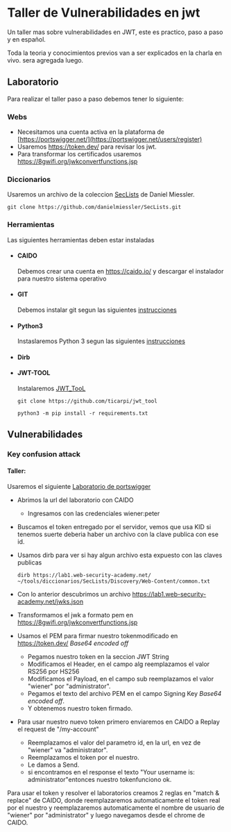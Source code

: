 # Taller de Vulnerabilidades en jwt

Un taller mas sobre vulnerabilidades en JWT, este es practico, paso a paso y en español.

Toda la teoria y conocimientos previos van a ser explicados en la charla en vivo. sera agregada luego.

## Laboratorio

Para realizar el taller paso a paso debemos tener lo siguiente:

### Webs

 - Necesitamos una cuenta activa en la plataforma de [https://portswigger.net/](https://portswigger.net/users/register)
 - Usaremos https://token.dev/ para revisar los jwt.
 - Para transformar los certificados usaremos <https://8gwifi.org/jwkconvertfunctions.jsp>

### Diccionarios
Usaremos un archivo de la coleccion  [SecLists](https://github.com/danielmiessler/SecLists) de Daniel Miessler.

`git clone https://github.com/danielmiessler/SecLists.git`


### Herramientas

Las siguientes herramientas deben estar instaladas

- #### CAIDO

	Debemos crear una cuenta en <https://caido.io/> y descargar el instalador para nuestro sistema operativo

- #### GIT

	Debemos instalar git segun las siguientes [instrucciones](https://git-scm.com/book/en/v2/Getting-Started-Installing-Git)

- #### Python3

	Instaslaremos Python 3 segun las siguientes [instrucciones](https://www.python.org/downloads/)

- #### Dirb


- #### JWT-TOOL 

	Instalaremos [JWT_TooL](https://github.com/ticarpi/jwt_tool)

	`git clone https://github.com/ticarpi/jwt_tool`

	`python3 -m pip install -r requirements.txt`

## Vulnerabilidades

### Key confusion attack

#### Taller:

 Usaremos el siguiente [Laboratorio de portswigger](https://portswigger.net/web-security/jwt/algorithm-confusion/lab-jwt-authentication-bypass-via-algorithm-confusion)

- Abrimos la url del laboratorio con CAIDO
	- Ingresamos con las credenciales wiener:peter
- Buscamos el token entregado por el servidor, vemos que usa KID si tenemos suerte  deberia haber un archivo con la clave publica con ese id.
- Usamos dirb para ver si hay algun archivo esta expuesto con las claves publicas 

	`dirb https://lab1.web-security-academy.net/ ~/tools/diccionarios/SecLists/Discovery/Web-Content/common.txt `

- Con lo anterior descubrimos un archivo https://lab1.web-security-academy.net/jwks.json

- Transformamos el jwk a formato pem en <https://8gwifi.org/jwkconvertfunctions.jsp>

- Usamos el PEM para firmar nuestro tokenmodificado en <https://token.dev/> 
*Base64 encoded off*
	- Pegamos nuestro token en la seccion JWT String
	- Modificamos el Header, en el campo alg reemplazamos el valor RS256 por HS256
	- Modificamos el Payload, en el campo sub reemplazamos el valor "wiener" por "administrator".
	- Pegamos el texto del archivo PEM en el campo Signing Key *Base64 encoded off*.
	- Y obtenemos nuestro token firmado.

- Para usar nuestro nuevo token primero enviaremos en CAIDO a Replay el request de "/my-account"
	- Reemplazamos el valor del parametro id, en la url, en vez de "wiener" va "administrator".
	- Reemplazamos el token por el nuestro.
	- Le damos a Send.
	- si encontramos en el response el texto "Your username is: administrator"entonces nuestro tokenfunciono ok.

Para usar el token y resolver el laboratorios creamos 2 reglas en "match & replace" de CAIDO, donde reemplazaremos automaticamente el token real por el nuestro y reemplazaremos automaticamente el nombre de usuario de "wiener" por "administrator" y luego navegamos desde el chrome de CAIDO.